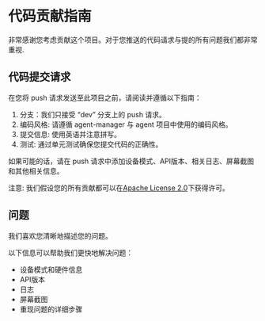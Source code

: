 # 代码贡献指南

非常感谢您考虑贡献这个项目。对于您推送的代码请求与提的所有问题我们都非常重视.

## 代码提交请求

在您将 push 请求发送至此项目之前，请阅读并遵循以下指南：
1. 分支：我们只接受 “dev” 分支上的 push 请求。
2. 编码风格: 请遵循 agent-manager 与 agent 项目中使用的编码风格。
3. 提交信息: 使用英语并注意拼写。
4. 测试: 通过单元测试确保您提交代码的正确性。

如果可能的话，请在 push 请求中添加设备模式、API版本、相关日志、屏幕截图和其他相关信息。

注意: 我们假设您的所有贡献都可以在[Apache License 2.0](../LICENSE)下获得许可。

## 问题

我们喜欢您清晰地描述您的问题。

以下信息可以帮助我们更快地解决问题：
* 设备模式和硬件信息
* API版本
* 日志
* 屏幕截图
* 重现问题的详细步骤
